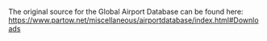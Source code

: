 The original source for the Global Airport Database can be found here: https://www.partow.net/miscellaneous/airportdatabase/index.html#Downloads

